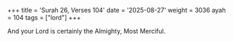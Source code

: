 +++
title = 'Surah 26, Verses 104'
date = '2025-08-27'
weight = 3036
ayah = 104
tags = ["lord"]
+++

And your Lord is certainly the Almighty, Most Merciful.